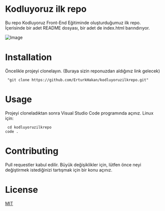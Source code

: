 # Kodluyoruz ilk repo
Bu repo Kodluyoruz Front-End Eğitiminde oluşturduğumuz ilk repo. İçerisinde bir adet README dosyası, bir adet de index.html barındırıyor.

![Image](https://i.imgur.com/bZZT7ex.png)

# Installation
Öncelikle projeyi clonelayın. (Buraya sizin reponuzdan aldığınız link gelecek)

```
 "git clone https://github.com/ErturkHakan/kodluyoruzilkrepo.git"
```
# Usage
Projeyi cloneladıktan sonra Visual Studio Code programında açınız.
Linux için:

```
 cd kodluyoruzilkrepo
code .
 ```

# Contributing
Pull requestler kabul edilir. Büyük değişiklikler için, lütfen önce neyi değiştirmek istediğinizi tartışmak için bir konu açınız.
# License
[MIT](https://choosealicense.com/licenses/mit/)